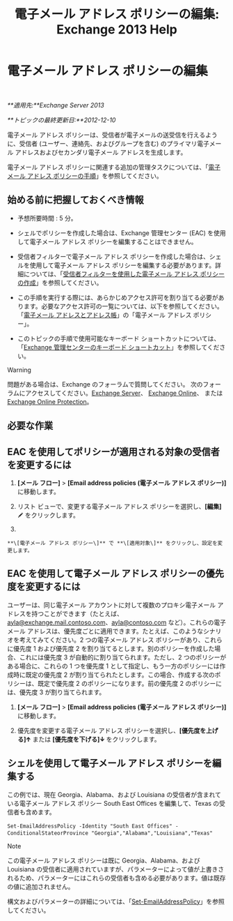 ﻿---
title: '電子メール アドレス ポリシーの編集: Exchange 2013 Help'
TOCTitle: 電子メール アドレス ポリシーの編集
ms:assetid: cc8b36a0-95f4-43e9-bc64-87646d2e14e4
ms:mtpsurl: https://technet.microsoft.com/ja-jp/library/Bb124580(v=EXCHG.150)
ms:contentKeyID: 49896479
ms.date: 04/24/2018
mtps_version: v=EXCHG.150
f1_keywords:
- Microsoft.Exchange.Management.SnapIn.Esm.OrganizationConfiguration.EditEmailAddressPolicyWizardForm.EmailAddressPolicyIntroductionPage
ms.translationtype: HT
---

# 電子メール アドレス ポリシーの編集

 

_**適用先:**Exchange Server 2013_

_**トピックの最終更新日:**2012-12-10_

電子メール アドレス ポリシーは、受信者が電子メールの送受信を行えるように、受信者 (ユーザー、連絡先、およびグループを含む) のプライマリ電子メール アドレスおよびセカンダリ電子メール アドレスを生成します。

電子メール アドレス ポリシーに関連する追加の管理タスクについては、「[電子メール アドレス ポリシーの手順](email-address-policy-procedures-exchange-2013-help.md)」を参照してください。

## 始める前に把握しておくべき情報

  - 予想所要時間 : 5 分。

  - シェルでポリシーを作成した場合は、Exchange 管理センター (EAC) を使用して電子メール アドレス ポリシーを編集することはできません。

  - 受信者フィルターで電子メール アドレス ポリシーを作成した場合は、シェルを使用して電子メール アドレス ポリシーを編集する必要があります。詳細については、「[受信者フィルターを使用した電子メール アドレス ポリシーの作成](create-an-email-address-policy-by-using-recipient-filters-exchange-2013-help.md)」を参照してください。

  - この手順を実行する際には、あらかじめアクセス許可を割り当てる必要があります。必要なアクセス許可の一覧については、以下を参照してください。「[電子メール アドレスとアドレス帳](email-addresses-and-address-books-exchange-2013-help.md)」の「電子メール アドレス ポリシー」。

  - このトピックの手順で使用可能なキーボード ショートカットについては、「[Exchange 管理センターのキーボード ショートカット](keyboard-shortcuts-in-the-exchange-admin-center-exchange-online-protection-help.md)」を参照してください。


> [!WARNING]
> 問題がある場合は、Exchange のフォーラムで質問してください。 次のフォーラムにアクセスしてください。<A href="https://go.microsoft.com/fwlink/p/?linkid=60612">Exchange Server</A>、 <A href="https://go.microsoft.com/fwlink/p/?linkid=267542">Exchange Online</A>、 または <A href="https://go.microsoft.com/fwlink/p/?linkid=285351">Exchange Online Protection</A>。



## 必要な作業

## EAC を使用してポリシーが適用される対象の受信者を変更するには

1.  **\[メール フロー\]** \> **\[Email address policies (電子メール アドレス ポリシー)\]** に移動します。

2.  リスト ビューで、変更する電子メール アドレス ポリシーを選択し、**\[編集\]**![編集アイコン](images/Bb124582.6f53ccb2-1f13-4c02-bea0-30690e6ea71d(EXCHG.150).gif "編集アイコン") をクリックします。

3.  
    
    **\[電子メール アドレス ポリシー\]** で **\[適用対象\]** をクリックし、設定を変更します。

## EAC を使用して電子メール アドレス ポリシーの優先度を変更するには

ユーザーは、同じ電子メール アカウントに対して複数のプロキシ電子メール アドレスを持つことができます（たとえば、ayla@exchange.mail.contoso.com、ayla@contoso.com など）。これらの電子メール アドレスは、優先度ごとに適用できます。たとえば、このようなシナリオを考えてみてください。2 つの電子メール アドレス ポリシーがあり、これらに優先度 1 および優先度 2 を割り当てるとします。別のポリシーを作成した場合、これには優先度 3 が自動的に割り当てられます。ただし、2 つのポリシーがある場合に、これらの 1 つを優先度 1 として指定し、もう一方のポリシーには作成時に既定の優先度 2 が割り当てられたとします。この場合、作成する次のポリシーは、既定で優先度 2 のポリシーになります。前の優先度 2 のポリシーには、優先度 3 が割り当てられます。

1.  **\[メール フロー\]** \> **\[Email address policies (電子メール アドレス ポリシー)\]** に移動します。

2.  優先度を変更する電子メール アドレス ポリシーを選択し、**\[優先度を上げる\]**![上矢印アイコン](images/JJ150576.1732c727-328b-4a1a-b84d-6d7252c7dcab(EXCHG.150).gif "上矢印アイコン") または **\[優先度を下げる\]**![下矢印アイコン](images/JJ150576.ef5ca57d-a033-457b-bd92-6361877c33d0(EXCHG.150).gif "下矢印アイコン") をクリックします。

## シェルを使用して電子メール アドレス ポリシーを編集する

この例では、現在 Georgia、Alabama、および Louisiana の受信者が含まれている電子メール アドレス ポリシー South East Offices を編集して、Texas の受信者も含めます。

    Set-EmailAddressPolicy -Identity "South East Offices" -ConditionalStateorProvince "Georgia","Alabama","Louisiana","Texas"


> [!NOTE]
> この電子メール アドレス ポリシーは既に Georgia、Alabama、および Louisiana の受信者に適用されていますが、パラメーターによって値が上書きされるため、パラメーターにはこれらの受信者も含める必要があります。値は既存の値に追加されません。



構文およびパラメーターの詳細については、「[Set-EmailAddressPolicy](https://technet.microsoft.com/ja-jp/library/bb124517\(v=exchg.150\))」を参照してください。

